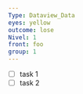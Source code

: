 ```yaml
---
Type: Dataview_Data
eyes: yellow
outcome: lose
Nivel: 1
front: foo
group: 1
---
```




- [ ] task 1
- [ ] task 2
